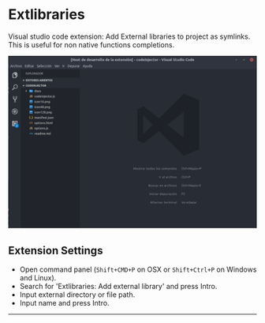 # Extlibraries

Visual studio code extension: Add External libraries to project as symlinks. This is useful for non native functions completions.

![setting](img/setting.gif)


## Extension Settings

* Open command panel (`Shift+CMD+P` on OSX or `Shift+Ctrl+P` on Windows and Linux).
* Search for 'Extlibraries: Add external library' and press Intro.
* Input external directory or file path.
* Input name and press Intro.

-----------------------------------------------------------------------------------------------------------